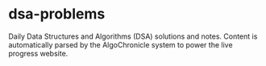# dsa-problems
Daily Data Structures and Algorithms (DSA) solutions and notes. Content is automatically parsed by the AlgoChronicle system to power the live progress website.
